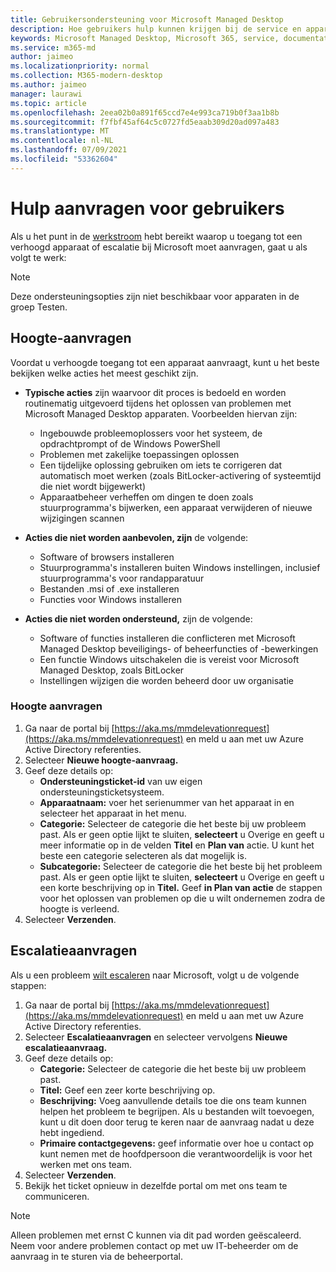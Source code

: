 ```yaml
---
title: Gebruikersondersteuning voor Microsoft Managed Desktop
description: Hoe gebruikers hulp kunnen krijgen bij de service en apparaten
keywords: Microsoft Managed Desktop, Microsoft 365, service, documentatie
ms.service: m365-md
author: jaimeo
ms.localizationpriority: normal
ms.collection: M365-modern-desktop
ms.author: jaimeo
manager: laurawi
ms.topic: article
ms.openlocfilehash: 2eea02b0a891f65ccd7e4e993ca719b0f3aa1b8b
ms.sourcegitcommit: f7fbf45af64c5c0727fd5eaab309d20ad097a483
ms.translationtype: MT
ms.contentlocale: nl-NL
ms.lasthandoff: 07/09/2021
ms.locfileid: "53362604"
---
```

# <a name="getting-help-for-users"></a>Hulp aanvragen voor gebruikers

Als u het punt in de [werkstroom](../service-description/user-support.md) hebt bereikt waarop u toegang tot een verhoogd apparaat of escalatie bij Microsoft moet aanvragen, gaat u als volgt te werk:
 
>[!NOTE]
>Deze ondersteuningsopties zijn niet beschikbaar voor apparaten in de groep Testen.

## <a name="elevation-requests"></a>Hoogte-aanvragen

Voordat u verhoogde toegang tot een apparaat aanvraagt, kunt u het beste bekijken welke acties het meest geschikt zijn.

- **Typische acties** zijn waarvoor dit proces is bedoeld en worden routinematig uitgevoerd tijdens het oplossen van problemen met Microsoft Managed Desktop apparaten. Voorbeelden hiervan zijn:
    - Ingebouwde probleemoplossers voor het systeem, de opdrachtprompt of de Windows PowerShell
    - Problemen met zakelijke toepassingen oplossen
    - Een tijdelijke oplossing gebruiken om iets te corrigeren dat automatisch moet werken (zoals BitLocker-activering of systeemtijd die niet wordt bijgewerkt)
    - Apparaatbeheer verheffen om dingen te doen zoals stuurprogramma's bijwerken, een apparaat verwijderen of nieuwe wijzigingen scannen

- **Acties die niet worden aanbevolen, zijn** de volgende:
    - Software of browsers installeren
    - Stuurprogramma's installeren buiten Windows instellingen, inclusief stuurprogramma's voor randapparatuur
    - Bestanden .msi of .exe installeren
    - Functies voor Windows installeren

- **Acties die niet worden ondersteund,** zijn de volgende:
    - Software of functies installeren die conflicteren met Microsoft Managed Desktop beveiligings- of beheerfuncties of -bewerkingen
    - Een functie Windows uitschakelen die is vereist voor Microsoft Managed Desktop, zoals BitLocker
    - Instellingen wijzigen die worden beheerd door uw organisatie

### <a name="to-request-elevation"></a>Hoogte aanvragen

1. Ga naar de portal bij [https://aka.ms/mmdelevationrequest](https://aka.ms/mmdelevationrequest) en meld u aan met uw Azure Active Directory referenties.
2. Selecteer **Nieuwe hoogte-aanvraag.**
3. Geef deze details op:
    - **Ondersteuningsticket-id** van uw eigen ondersteuningsticketsysteem.
    - **Apparaatnaam:** voer het serienummer van het apparaat in en selecteer het apparaat in het menu.
    - **Categorie:** Selecteer de categorie die het beste bij uw probleem past. Als er geen optie lijkt te sluiten, **selecteert** u Overige en geeft u meer informatie op in de velden **Titel** en **Plan van** actie. U kunt het beste een categorie selecteren als dat mogelijk is.
    - **Subcategorie:** Selecteer de categorie die het beste bij het probleem past. Als er geen optie lijkt te sluiten, **selecteert** u Overige en geeft u een korte beschrijving op in **Titel.** Geef **in Plan van actie** de stappen voor het oplossen van problemen op die u wilt ondernemen zodra de hoogte is verleend.
4. Selecteer **Verzenden**.


## <a name="escalation-requests"></a>Escalatieaanvragen


Als u een probleem [wilt escaleren](../service-description/user-support.md#escalation-portal) naar Microsoft, volgt u de volgende stappen:

1. Ga naar de portal bij [https://aka.ms/mmdelevationrequest](https://aka.ms/mmdelevationrequest) en meld u aan met uw Azure Active Directory referenties.
2. Selecteer **Escalatieaanvragen** en selecteer vervolgens **Nieuwe escalatieaanvraag.**
3. Geef deze details op:
    - **Categorie:** Selecteer de categorie die het beste bij uw probleem past.
    - **Titel:** Geef een zeer korte beschrijving op.
    - **Beschrijving:** Voeg aanvullende details toe die ons team kunnen helpen het probleem te begrijpen. Als u bestanden wilt toevoegen, kunt u dit doen door terug te keren naar de aanvraag nadat u deze hebt ingediend.
    - **Primaire contactgegevens:** geef informatie over hoe u contact op kunt nemen met de hoofdpersoon die verantwoordelijk is voor het werken met ons team.
4. Selecteer **Verzenden**.
5. Bekijk het ticket opnieuw in dezelfde portal om met ons team te communiceren.

> [!NOTE]
> Alleen problemen met ernst C kunnen via dit pad worden geëscaleerd. Neem voor andere problemen contact op met uw IT-beheerder om de aanvraag in te sturen via de beheerportal.